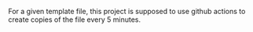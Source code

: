 For a given template file, this project is supposed to use github actions to create copies of the file every 5 minutes.
